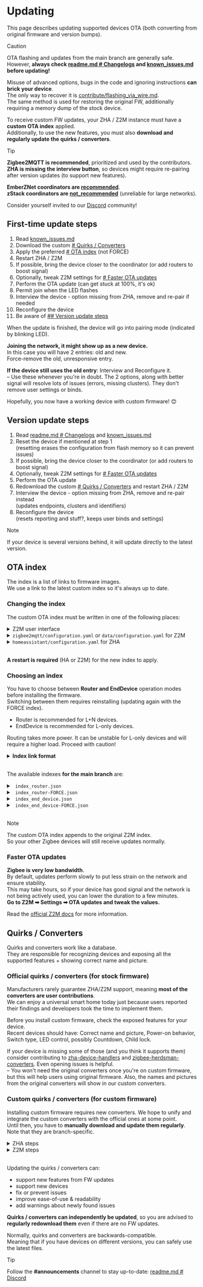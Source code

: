 # Updating

This page describes updating supported devices OTA (both converting from original firmware and version bumps).

> [!CAUTION]  
> OTA flashing and updates from the main branch are generally safe.  
> However, **always check [readme.md # Changelogs](/readme.md#-changelogs) and [known_issues.md](./known_issues.md) before updating!**  
> 
> Misuse of advanced options, bugs in the code and ignoring instructions **can brick your device**.  
> The only way to recover it is [contribute/flashing_via_wire.md](/docs/contribute/flashing_via_wire.md).  
> The same method is used for restoring the original FW, additionally requiring a memory dump of the stock device.

To receive custom FW updates, your ZHA / Z2M instance must have a **custom OTA index** applied.  
Additionally, to use the new features, you must also **download and regularly update the quirks / converters**.  

> [!TIP]  
> **Zigbee2MQTT is recommended**, prioritized and used by the contributors.  
> **ZHA is missing the interview button**, so devices might require re-pairing after version updates (to support new features).
>  
> **EmberZNet coordinators are [recommended](/docs/devices/recommended.md)**.  
> **zStack coordinators are [not_recommended](/docs/devices/not_recommended.md)** (unreliable for large networks). 
> 
> Consider yourself invited to our [Discord](/readme.md#discord) community! 

## First-time update steps
1. Read [known_issues.md](./known_issues.md)
2. Download the custom [# Quirks / Converters](#quirks--converters)
3. Apply the preferred [# OTA index](#ota-index) (not FORCE)
4. Restart ZHA / Z2M
5. If possible, bring the device closer to the coordinator (or add routers to boost signal)
6. Optionally, tweak Z2M settings for [# Faster OTA updates](#faster-ota-updates)
7. Perform the OTA update (can get stuck at 100%, it's ok)
8. Permit join when the LED flashes
9. Interview the device - option missing from ZHA, remove and re-pair if needed  
10. Reconfigure the device  
11. Be aware of [## Version update steps](#version-update-steps)

When the update is finished, the device will go into pairing mode (indicated by blinking LED).  

**Joining the network, it might show up as a new device.**  
In this case you will have 2 entries: old and new.  
Force-remove the old, unresponsive entry.  

**If the device still uses the old entry**: Interview and Reconfigure it.  
– Use these whenever you're in doubt. The 2 options, along with better signal will resolve lots of issues (errors, missing clusters). They don't remove user settings or binds.  

Hopefully, you now have a working device with custom firmware! 😊  

## Version update steps
1. Read [readme.md # Changelogs](/readme.md#-changelogs) and [known_issues.md](./known_issues.md)
2. Reset the device if mentioned at step 1  
(resetting erases the configuration from flash memory so it can prevent issues)
3. If possible, bring the device closer to the coordinator (or add routers to boost signal)
4. Optionally, tweak Z2M settings for [# Faster OTA updates](#faster-ota-updates)
5. Perform the OTA update
6. Redownload the custom [# Quirks / Converters](#quirks--converters) and restart ZHA / Z2M
7. Interview the device - option missing from ZHA, remove and re-pair instead  
(updates endpoints, clusters and identifiers)
8. Reconfigure the device  
(resets reporting and stuff?, keeps user binds and settings)

> [!NOTE]  
> If your device is several versions behind, it will update directly to the latest version.

## OTA index

The index is a list of links to firmware images.  
We use a link to the latest custom index so it's always up to date.  

### Changing the index

The custom OTA index must be written in one of the following places: 

<details>
<summary> Z2M user interface</summary>  

Z2M ➡ Settings ➡ OTA updates ➡ OTA index override file name

</details>

<details>
<summary> <code>zigbee2mqtt/configuration.yaml</code> or <code>data/configuration.yaml</code> for Z2M </summary>  

_The path differ depending on version/installation method. The file must already exist._  

For current Z2M version:
```yaml
ota:
  zigbee_ota_override_index_location: >-
    LINK_OR_PATH
```

Z2M versions older than v2.0.0 need a different configuration (and we will drop support soon):
```yaml
external_converters:
  - switch_custom.js
  - tuya_with_ota.js
ota:
  zigbee_ota_override_index_location: PATH
```
</details>

<details>
<summary> <code>homeassistant/configuration.yaml</code> for ZHA </summary>  

_The path might differ depending on version/installation method. The file must already exist._  
Note that we also enabled quirks.

```yaml
zha:
  enable_quirks: true
  custom_quirks_path: ./custom_zha_quirks/
  zigpy_config:
    ota:
      extra_providers:
        - type: z2m
          url: LINK_OR_PATH
```

More details about ZHA updating here: [#62][zha_tips]
</details>
<br>

**A restart is required** (HA or Z2M) for the new index to apply.

### Choosing an index

You have to choose between **Router and EndDevice** operation modes before installing the firmware.  
Switching between them requires reinstalling (updating again with the FORCE index). 

- Router is recommended for L+N devices.  
- EndDevice is recommended for L-only devices.

Routing takes more power. It can be unstable for L-only devices and will require a higher load. Proceed with caution!  

<details>
<summary> <b> Index link format </b> </summary>  

```
https://raw.githubusercontent.com/USER/REPO/refs/heads/BRANCH/zigbee2mqtt/ota/INDEX
```
</details>
<br>

The available indexes **for the main branch** are:  

<details>
<summary> <code> index_router.json </code> </summary>  

- Both L and L+N switches get Router FW
- Both stock and custom FW devices receive updates
```
https://raw.githubusercontent.com/romasku/tuya-zigbee-switch/refs/heads/main/zigbee2mqtt/ota/index_router.json
```
</details>

<details>
<summary> <code> index_router-FORCE.json </code> </summary>  

- Both L and L+N switches get Router FW
- Allows (re)installing FW with the same version number
- Only custom FW devices receive updates
- Useful when developing, debugging, switching between operation modes
```
https://raw.githubusercontent.com/romasku/tuya-zigbee-switch/refs/heads/main/zigbee2mqtt/ota/index_router-FORCE.json
```
</details>

<details>
<summary> <code> index_end_device.json </code> </summary>  

- L-only switches get EndDevice FW
- L+N switches do not get anything
- Both stock and custom FW devices receive updates
```
https://raw.githubusercontent.com/romasku/tuya-zigbee-switch/refs/heads/main/zigbee2mqtt/ota/index_end_device.json
```
</details>

<details>
<summary> <code> index_end_device-FORCE.json </code> </summary>  

- L-only switches get EndDevice FW
- L+N switches do not get anything
- Allows (re)installing FW with the same version number
- Only custom FW devices receive updates
- Useful when developing, debugging, switching between operation modes
```
https://raw.githubusercontent.com/romasku/tuya-zigbee-switch/refs/heads/main/zigbee2mqtt/ota/index_end_device-FORCE.json
```
</details>
<br>

> [!NOTE]  
> The custom OTA index appends to the original Z2M index.  
> So your other Zigbee devices will still receive updates normally.

### Faster OTA updates

**Zigbee is very low bandwidth**.  
By default, updates perform slowly to put less strain on the network and ensure stability.  
This may take hours, so if your device has good signal and the network is not being actively used, you can lower the duration to a few minutes.  
**Go to Z2M ➡ Settings ➡ OTA updates and tweak the values.**  

Read the [official Z2M docs][z2m_ota_speed] for more information.

## Quirks / Converters

Quirks and converters work like a database.  
They are responsible for recognizing devices and exposing all the supported features + showing correct name and picture.  

### Official quirks / converters (for stock firmware)

Manufacturers rarely guarantee ZHA/Z2M support, meaning **most of the converters are user contributions**.  
We can enjoy a universal smart home today just because users reported their findings and developers took the time to implement them.  

Before you install custom firmware, check the exposed features for your device.  
Recent devices should have: Correct name and picture, Power-on behavior, Switch type, LED control, possibly Countdown, Child lock.

If your device is missing some of those (and you think it supports them) consider contributing to [zha-device-handlers] and [zigbee-herdsman-converters]. Even opening issues is helpful.  
– You won't need the original converters once you're on custom firmware, but this will help users using original firmware. Also, the names and pictures from the original converters will show in our custom converters.

### Custom quirks / converters (for custom firmware)

Installing custom firmware requires new converters. We hope to unify and integrate the custom converters with the official ones at some point.  
Until then, you have to **manually download and update them regularly**. Note that they are branch-specific.  

<details>
<summary> ZHA steps </summary>  

1. (Re)download them from [`zha/`][quirks] (main branch)  
2. (Re)place them in `homeassistant/custom_zha_quirks/`  
3. Specify the custom quirks path in the configuration file (see [# OTA index](#ota-index))
4. Restart HA to apply
5. Reconfigure device (does not remove user settings or binds)

</details>

<details>
<summary> Z2M steps </summary>  

1. (Re)download them from [`zigbee2mqtt/converters/`][converters] (main branch)  
2. Create the `external_converters/` folder in `zigbee2mqtt/` or `data/`  
_The path differs depending on version/installation method. The parent folder must already exist._  
The new folder should be at the same level with coordinator_backup.json.  
3. (Re)place them in `external_converters/`
4. Restart Z2M to apply
5. Reconfigure device (does not remove user settings or binds)

</details>
<br>

Updating the quirks / converters can:  
- support new features from FW updates
- support new devices
- fix or prevent issues
- improve ease-of-use & readability
- add warnings about newly found issues  

**Quirks / converters can independently be updated**, so you are advised to **regularly redownload them** even if there are no FW updates.  

Normally, quirks and converters are backwards-compatible.  
Meaning that if you have devices on different versions, you can safely use the latest files.

> [!TIP]  
> Follow the **#announcements** channel to stay up-to-date: [readme.md # Discord](/readme.md#discord)


[quirks]: https://github.com/romasku/tuya-zigbee-switch/tree/main/zha
[converters]: https://github.com/romasku/tuya-zigbee-switch/tree/main/zigbee2mqtt/converters
[zha_tips]: https://github.com/romasku/tuya-zigbee-switch/issues/62
[zha-device-handlers]: https://github.com/zigpy/zha-device-handlers
[zigbee-herdsman-converters]: https://github.com/Koenkk/zigbee-herdsman-converters
[z2m_ota_speed]: https://www.zigbee2mqtt.io/guide/usage/ota_updates.html#advanced-configuration